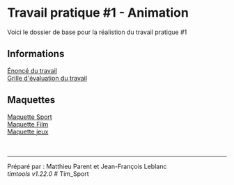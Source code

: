 # Travail pratique #1 - Animation

Voici le dossier de base pour la réalistion du travail pratique #1

## Informations

[Énoncé du travail](https://docs.google.com/document/d/1HZYrHB6qXXmv5tpLjmZCtEQckITSItnFtfiMTBBH_TU/edit?usp=sharing)  
[Grille d'évaluation du travail](https://docs.google.com/spreadsheets/d/1tfO6QzgEH-WP5Tt9JKatusO2rPIhsoq-qveBf9EZSfs/edit?usp=sharing)

## Maquettes

[Maquette Sport](https://www.figma.com/file/27aCYQwAA2gXJF24k539Rd/tp1_h22_sports?node-id=0%3A1)  
[Maquette Film](https://www.figma.com/file/wumWMhJj5aFvDlfuJoYSOK/tp1_h22_films?node-id=0%3A1)  
[Maquette jeux](https://www.figma.com/file/GPxEV1vEtseK4IwfGfK8ot/tp1_h22_jeux?node-id=0%3A1)
<br><br><br><hr>
Préparé par : Matthieu Parent et Jean-François Leblanc  
_timtools v1.22.0_
#   T i m _ S p o r t  
 